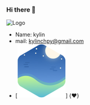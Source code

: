 ### Hi there 👋

<!-- avatar: /images/favicon.ico -->
<img align="left">
<img src="images/favicon.ico" alt="Logo" width="80" height="80">

- Name: kylin 
- mail: kylinchpy@gmail.com
- [![art](images/logo.png)]
{♥️}


<!--
**kylinpy/kylinpy** is a ✨ _special_ ✨ repository because its `README.md` (this file) appears on your GitHub profile.

Here are some ideas to get you started:

- 🔭 I’m currently working on ...
- 🌱 I’m currently learning ...
- 👯 I’m looking to collaborate on ...
- 🤔 I’m looking for help with ...
- 💬 Ask me about ...
- 📫 How to reach me: ...
- 😄 Pronouns: ...
- ⚡ Fun fact: ...
-->
